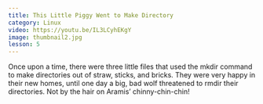 ```yaml
---
title: This Little Piggy Went to Make Directory
category: Linux
video: https://youtu.be/IL3LCyhEKgY
image: thumbnail2.jpg
lesson: 5
---
```


Once upon a time, there were three little files that used the mkdir command to make directories out of straw, sticks, and bricks. They were very happy in their new homes, until one day a big, bad wolf threatened to rmdir their directories. Not by the hair on Aramis’ chinny-chin-chin!
